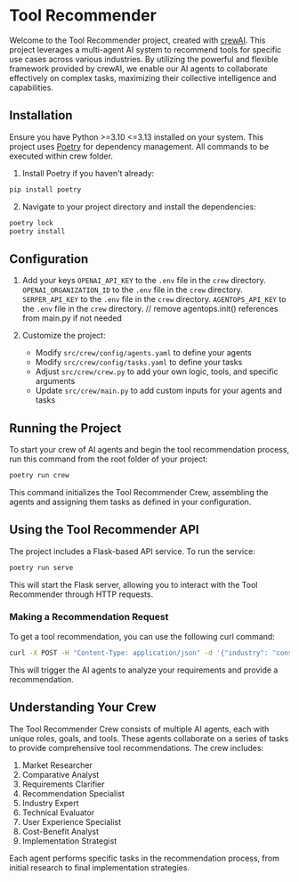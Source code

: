 # Tool Recommender

Welcome to the Tool Recommender project, created with [crewAI](https://crewai.com). This project leverages a multi-agent AI system to recommend tools for specific use cases across various industries. By utilizing the powerful and flexible framework provided by crewAI, we enable our AI agents to collaborate effectively on complex tasks, maximizing their collective intelligence and capabilities.

## Installation

Ensure you have Python >=3.10 <=3.13 installed on your system. This project uses [Poetry](https://python-poetry.org/) for dependency management.
All commands to be executed within crew folder.

1. Install Poetry if you haven't already:
```bash
pip install poetry
```

2. Navigate to your project directory and install the dependencies:
```bash
poetry lock
poetry install
```

## Configuration

1. Add your keys
    `OPENAI_API_KEY` to the `.env` file in the `crew` directory.
    `OPENAI_ORGANIZATION_ID` to the `.env` file in the `crew` directory.
    `SERPER_API_KEY` to the `.env` file in the `crew` directory.
    `AGENTOPS_API_KEY` to the `.env` file in the `crew` directory. // remove agentops.init() references from main.py if not needed

2. Customize the project:
   - Modify `src/crew/config/agents.yaml` to define your agents
   - Modify `src/crew/config/tasks.yaml` to define your tasks
   - Adjust `src/crew/crew.py` to add your own logic, tools, and specific arguments
   - Update `src/crew/main.py` to add custom inputs for your agents and tasks

## Running the Project

To start your crew of AI agents and begin the tool recommendation process, run this command from the root folder of your project:

```bash
poetry run crew
```

This command initializes the Tool Recommender Crew, assembling the agents and assigning them tasks as defined in your configuration.

## Using the Tool Recommender API

The project includes a Flask-based API service. To run the service:

```bash
poetry run serve
```

This will start the Flask server, allowing you to interact with the Tool Recommender through HTTP requests.

### Making a Recommendation Request

To get a tool recommendation, you can use the following curl command:

```bash
curl -X POST -H "Content-Type: application/json" -d '{"industry": "construction industry", "use_case": "Keep track of the deal pipeline. Let other input and view their deals. I have a 6 people team. I want to view the whole pipeline but want to control what others can see.", "other_requirements": "It should be easy to use. Should be cost effective, yet scalable when I grow the company. Permissions and access controls are important."}' http://127.0.0.1:5000/run_crew
```

This will trigger the AI agents to analyze your requirements and provide a recommendation.

## Understanding Your Crew

The Tool Recommender Crew consists of multiple AI agents, each with unique roles, goals, and tools. These agents collaborate on a series of tasks to provide comprehensive tool recommendations. The crew includes:

1. Market Researcher
2. Comparative Analyst
3. Requirements Clarifier
4. Recommendation Specialist
5. Industry Expert
6. Technical Evaluator
7. User Experience Specialist
8. Cost-Benefit Analyst
9. Implementation Strategist

Each agent performs specific tasks in the recommendation process, from initial research to final implementation strategies.
